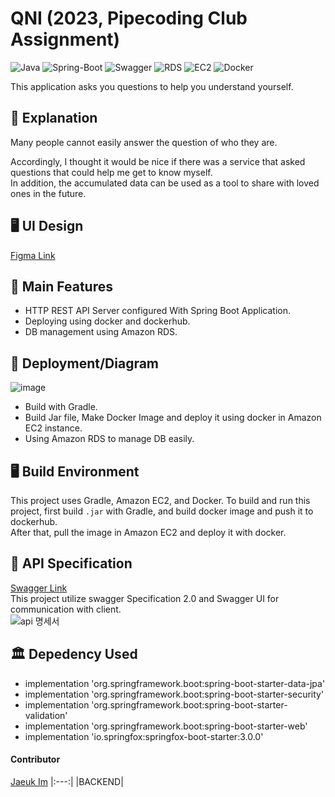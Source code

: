 # QNI (2023, Pipecoding Club Assignment)

![Java](https://img.shields.io/badge/Java-4285F4?style=flat-square&logo=Java&logoColor=white)
![Spring-Boot](https://img.shields.io/badge/Spring_Boot-6DB33F?style=flat-square&logo=Spring-Boot&logoColor=white)
![Swagger](https://img.shields.io/badge/Swagger-FFCC00?style=flat-square&logo=Swagger&logoColor=white)
![RDS](https://img.shields.io/badge/Amazon_RDS-4285F4?style=flat-square&logo=Amazon-RDS&logoColor=white)
![EC2](https://img.shields.io/badge/Amazon_EC2-4285F4?style=flat-square&logo=Amazon-EC2&logoColor=white)
![Docker](https://img.shields.io/badge/Docker-4285F4?style=flat-square&logo=Docker&logoColor=white)

This application asks you questions to help you understand yourself.

## 📖 Explanation

Many people cannot easily answer the question of who they are.

Accordingly, I thought it would be nice if there was a service that asked questions that could help me get to know myself.  
In addition, the accumulated data can be used as a tool to share with loved ones in the future.

## 🖥️ UI Design
[Figma Link](https://www.figma.com/file/ZY0M8jz6apBFTpYiXe5H4s/%ED%8C%8C%EC%9D%B4%ED%94%84-%EC%BD%94%EB%94%A9-%ED%81%B4%EB%9F%BD_%EA%B3%BC%EC%A0%9C?node-id=0%3A1&t=4G5qNN3cJOKI6Jc5-1)

## 💎 Main Features

- HTTP REST API Server configured With Spring Boot Application.
- Deploying using docker and dockerhub.
- DB management using Amazon RDS.

## 📐 Deployment/Diagram
![image](https://user-images.githubusercontent.com/43805087/213965765-3cb45361-1419-4f37-b6ae-6580a0c0b167.png)

- Build with Gradle.
- Build Jar file, Make Docker Image and deploy it using docker in Amazon EC2 instance.
- Using Amazon RDS to manage DB easily.

## 🖥️ Build Environment
This project uses Gradle, Amazon EC2, and Docker.
To build and run this project, first build `.jar` with Gradle, and build docker image and push it to dockerhub.  
After that, pull the image in Amazon EC2 and deploy it with docker.

## 📃 API Specification

[Swagger Link](http://3.35.39.43/swagger-ui/#/)  
This project utilize swagger Specification 2.0 and Swagger UI for communication with client.  
![api 명세서](https://user-images.githubusercontent.com/43805087/211522965-e428082d-c009-4834-9300-d6e5f6e8e494.png)

## 🏛️ Depedency Used
- implementation 'org.springframework.boot:spring-boot-starter-data-jpa'
- implementation 'org.springframework.boot:spring-boot-starter-security'
- implementation 'org.springframework.boot:spring-boot-starter-validation'
- implementation 'org.springframework.boot:spring-boot-starter-web'
- implementation 'io.springfox:springfox-boot-starter:3.0.0'
  
#### Contributor

[Jaeuk Im](https://github.com/iju1633)
|:---:|
|BACKEND|
